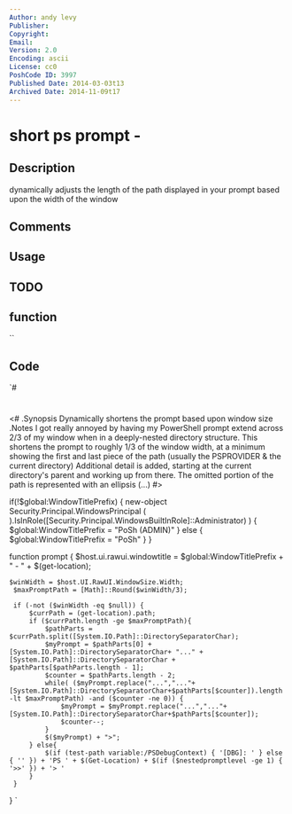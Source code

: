 ```yaml
---
Author: andy levy
Publisher: 
Copyright: 
Email: 
Version: 2.0
Encoding: ascii
License: cc0
PoshCode ID: 3997
Published Date: 2014-03-03t13
Archived Date: 2014-11-09t17
---
```


# short ps prompt - 

## Description

dynamically adjusts the length of the path displayed in your prompt based upon the width of the window

## Comments



## Usage



## TODO



## function

``

## Code

`#
 #
 <#
 .Synopsis
 	Dynamically shortens the prompt based upon window size
 .Notes
 	I got really annoyed by having my PowerShell prompt extend across 2/3 of my window when in a deeply-nested directory structure.
 	This shortens the prompt to roughly 1/3 of the window width, at a minimum showing the first and last piece of the path (usually the PSPROVIDER & the current directory)
 	Additional detail is added, starting at the current directory's parent and working up from there.
 	The omitted portion of the path is represented with an ellipsis (...)
 #>
 
 if(!$global:WindowTitlePrefix) {
          new-object Security.Principal.WindowsPrincipal (
             ).IsInRole([Security.Principal.WindowsBuiltInRole]::Administrator) )
    {
       $global:WindowTitlePrefix = "PoSh (ADMIN)"
    } else {
       $global:WindowTitlePrefix = "PoSh"
    }
 }
 
 function prompt {
     $host.ui.rawui.windowtitle = $global:WindowTitlePrefix + " - " + $(get-location);
 	
 	$winWidth = $host.UI.RawUI.WindowSize.Width;
     $maxPromptPath = [Math]::Round($winWidth/3);
 	
     if (-not ($winWidth -eq $null)) {
         $currPath = (get-location).path;
         if ($currPath.length -ge $maxPromptPath){
             $pathParts = $currPath.split([System.IO.Path]::DirectorySeparatorChar);
             $myPrompt = $pathParts[0] + [System.IO.Path]::DirectorySeparatorChar+ "..." + [System.IO.Path]::DirectorySeparatorChar + $pathParts[$pathParts.length - 1];
             $counter = $pathParts.length - 2;
             while( ($myPrompt.replace("...","..."+[System.IO.Path]::DirectorySeparatorChar+$pathParts[$counter]).length -lt $maxPromptPath) -and ($counter -ne 0)) {
                 $myPrompt = $myPrompt.replace("...","..."+[System.IO.Path]::DirectorySeparatorChar+$pathParts[$counter]);
                 $counter--;
             }      
             $($myPrompt) + ">";    
         } else{
             $(if (test-path variable:/PSDebugContext) { '[DBG]: ' } else { '' }) + 'PS ' + $(Get-Location) + $(if ($nestedpromptlevel -ge 1) { '>>' }) + '> '
         }
     }
 }
`

